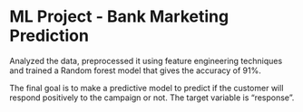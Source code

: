 # ML Project - Bank Marketing Prediction<br/>

Analyzed the data, preprocessed it using feature engineering techniques and trained a Random forest model that gives the accuracy of 91%. </br>

The final goal is to make a predictive model to predict if the customer will respond positively to the
campaign or not. The target variable is “response”.
